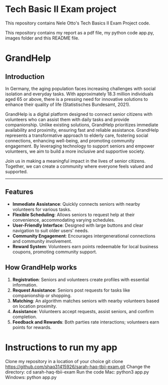 # Tech Basic II Exam project

This repository contains Nele Otto's Tech Basics II Exam Project code.

This repository contains my report as a pdf file, my python code app.py, images folder and this README file.
# GrandHelp

## Introduction

In Germany, the aging population faces increasing challenges with social isolation and everyday tasks. With approximately 18.3 million individuals aged 65 or above, there is a pressing need for innovative solutions to enhance their quality of life (Statistisches Bundesamt, 2021).

GrandHelp is a digital platform designed to connect senior citizens with volunteers who can assist them with daily tasks and provide companionship. Unlike existing solutions, GrandHelp prioritizes immediate availability and proximity, ensuring fast and reliable assistance.
GrandHelp represents a transformative approach to elderly care, fostering social connections, enhancing well-being, and promoting community engagement. By leveraging technology to support seniors and empower volunteers, we aim to build a more inclusive and supportive society.

Join us in making a meaningful impact in the lives of senior citizens. Together, we can create a community where everyone feels valued and supported.

---

## Features

- **Immediate Assistance**: Quickly connects seniors with nearby volunteers for various tasks.
- **Flexible Scheduling**: Allows seniors to request help at their convenience, accommodating varying schedules.
- **User-Friendly Interface**: Designed with large buttons and clear navigation to suit older users' needs.
- **Community Engagement**: Encourages intergenerational connections and community involvement.
- **Reward System**: Volunteers earn points redeemable for local business coupons, promoting community support.

## How GrandHelp works

1. **Registration**: Seniors and volunteers create profiles with essential information.
2. **Request Assistance**: Seniors post requests for tasks like companionship or shopping.
3. **Matching**: An algorithm matches seniors with nearby volunteers based on location proximity.
4. **Assistance**: Volunteers accept requests, assist seniors, and confirm completion.
5. **Feedback and Rewards**: Both parties rate interactions; volunteers earn points for rewards.

# Instructions to run my app

Clone my repository in a location of your choice
git clone https://github.com/shaq31415926/sarah-haq-tbii-exam.git
Change the directory: cd sarah-haq-tbii-exam
Run the code
Mac: python3 app.py
Windows: python app.py
